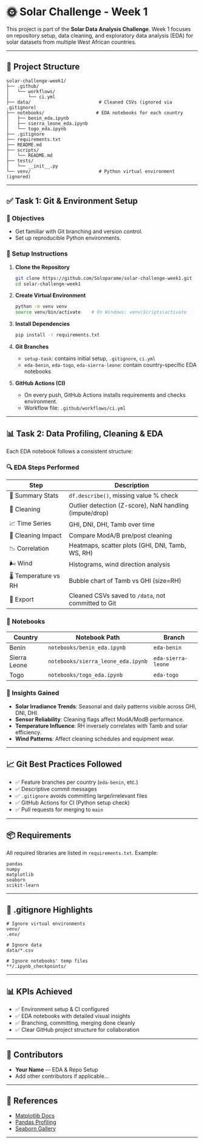 # 🌞 Solar Challenge - Week 1

This project is part of the **Solar Data Analysis Challenge**. Week 1 focuses on repository setup, data cleaning, and exploratory data analysis (EDA) for solar datasets from multiple West African countries.

---

## 📁 Project Structure

```
solar-challenge-week1/
├── .github/
│   └── workflows/
│       └── ci.yml
├── data/                         # Cleaned CSVs (ignored via .gitignore)
├── notebooks/                   # EDA notebooks for each country
│   ├── benin_eda.ipynb
│   ├── sierra_leone_eda.ipynb
│   └── togo_eda.ipynb
├── .gitignore
├── requirements.txt
├── README.md
├── scripts/
│   └── README.md
├── tests/
│   └── __init__.py
└── venv/                         # Python virtual environment (ignored)
```

---

## ✅ Task 1: Git & Environment Setup

### 📌 Objectives

* Get familiar with Git branching and version control.
* Set up reproducible Python environments.

### 🚀 Setup Instructions

1. **Clone the Repository**

   ```bash
   git clone https://github.com/Soloparame/solar-challenge-week1.git
   cd solar-challenge-week1
   ```

2. **Create Virtual Environment**

   ```bash
   python -m venv venv
   source venv/bin/activate    # On Windows: venv\Scripts\activate
   ```

3. **Install Dependencies**

   ```bash
   pip install -r requirements.txt
   ```

4. **Git Branches**

   * `setup-task`: contains initial setup, `.gitignore`, `ci.yml`
   * `eda-benin`, `eda-togo`, `eda-sierra-leone`: contain country-specific EDA notebooks

5. **GitHub Actions (CI)**

   * On every push, GitHub Actions installs requirements and checks environment.
   * Workflow file: `.github/workflows/ci.yml`

---

## 📊 Task 2: Data Profiling, Cleaning & EDA

Each EDA notebook follows a consistent structure:

### 🔍 EDA Steps Performed

| Step                  | Description                                             |
| --------------------- | ------------------------------------------------------- |
| 📃 Summary Stats      | `df.describe()`, missing value % check                  |
| 🧼 Cleaning           | Outlier detection (Z-score), NaN handling (impute/drop) |
| 📈 Time Series        | GHI, DNI, DHI, Tamb over time                           |
| 🧽 Cleaning Impact    | Compare ModA/B pre/post cleaning                        |
| 📉 Correlation        | Heatmaps, scatter plots (GHI, DNI, Tamb, WS, RH)        |
| 🌬️ Wind              | Histograms, wind direction analysis                     |
| 🌡️ Temperature vs RH | Bubble chart of Tamb vs GHI (size=RH)                   |
| 📀 Export             | Cleaned CSVs saved to `/data`, not committed to Git     |

### 📘 Notebooks

| Country      | Notebook Path                      | Branch             |
| ------------ | ---------------------------------- | ------------------ |
| Benin        | `notebooks/benin_eda.ipynb`        | `eda-benin`        |
| Sierra Leone | `notebooks/sierra_leone_eda.ipynb` | `eda-sierra-leone` |
| Togo         | `notebooks/togo_eda.ipynb`         | `eda-togo`         |

### 🧠 Insights Gained

* **Solar Irradiance Trends**: Seasonal and daily patterns visible across GHI, DNI, DHI.
* **Sensor Reliability**: Cleaning flags affect ModA/ModB performance.
* **Temperature Influence**: RH inversely correlates with Tamb and solar efficiency.
* **Wind Patterns**: Affect cleaning schedules and equipment wear.

---

## 📈 Git Best Practices Followed

* ✅ Feature branches per country (`eda-benin`, etc.)
* ✅ Descriptive commit messages
* ✅ `.gitignore` avoids committing large/irrelevant files
* ✅ GitHub Actions for CI (Python setup check)
* ✅ Pull requests for merging to `main`

---

## 📦 Requirements

All required libraries are listed in `requirements.txt`. Example:

```
pandas
numpy
matplotlib
seaborn
scikit-learn
```

---

## 🔐 .gitignore Highlights

```gitignore
# Ignore virtual environments
venv/
.env/

# Ignore data
data/*.csv

# Ignore notebooks' temp files
**/.ipynb_checkpoints/
```

---

## 📊 KPIs Achieved

* ✅ Environment setup & CI configured
* ✅ EDA notebooks with detailed visual insights
* ✅ Branching, committing, merging done cleanly
* ✅ Clear GitHub project structure for collaboration

---

## 👥 Contributors

* **Your Name** — EDA & Repo Setup
* Add other contributors if applicable...

---

## 📌 References

* [Matplotlib Docs](https://matplotlib.org/stable/index.html)
* [Pandas Profiling](https://pandas-profiling.github.io/)
* [Seaborn Gallery](https://seaborn.pydata.org/examples/index.html)

---
